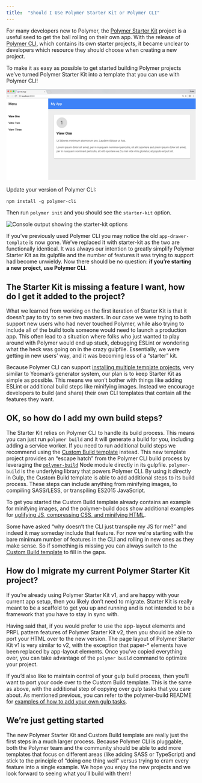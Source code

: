 ```yaml
---
title:  "Should I Use Polymer Starter Kit or Polymer CLI"
---
```


For many developers new to Polymer, the
[Polymer Starter Kit](https://github.com/polymerelements/polymer-starter-kit) 
project is a useful seed to get the ball rolling on their own app. With the 
release of [Polymer CLI](https://www.polymer-project.org/1.0/docs/tools/polymer-cli), 
which contains its own starter projects, it became unclear to developers which 
resource they should choose when creating a new project.

To make it as easy as possible to get started building Polymer projects we’ve 
turned Polymer Starter Kit into a template that you can use with Polymer CLI!

![An example page showing Polymer Starter Kit in the browser](images/starter-kit-preview.jpg)

Update your version of Polymer CLI:

```
npm install -g polymer-cli
```

Then run `polymer init` and you should see the `starter-kit` option.

![Console output showing the starter-kit options](cli-starter-kit.jpg)

If you’ve previously used Polymer CLI you may notice the old 
`app-drawer-template` is now gone. We’ve replaced it with starter-kit as the two 
are functionally identical. It was always our intention to greatly simplify 
Polymer Starter Kit as its gulpfile and the number of features it was trying to 
support had become unwieldy. Now there should be no question: **if you’re 
starting a new project, use Polymer CLI**.

## The Starter Kit is missing a feature I want, how do I get it added to the project?

What we learned from working on the first iteration of Starter Kit is that it 
doesn’t pay to try to serve two masters. In our case we were trying to both 
support new users who had never touched Polymer, while also trying to include 
all of the build tools someone would need to launch a production app. This often 
lead to a situation where folks who just wanted to play around with Polymer 
would end up stuck, debugging ESLint or wondering what the heck was going on in 
the crazy gulpfile. Essentially, we were getting in new users’ way, and it was 
becoming less of a “starter” kit.

Because Polymer CLI can support 
[installing multiple template projects](https://github.com/Polymer/polymer-cli#templates-and-generators), 
very similar to Yeoman’s generator system, our plan is to keep Starter Kit as 
simple as possible. This means we won’t bother with things like adding ESLint or 
additional build steps like minifying images. Instead we encourage developers to 
build (and share) their own CLI templates that contain all the features they want.

## OK, so how do I add my own build steps?

The Starter Kit relies on Polymer CLI to handle its build process. This means 
you can just run `polymer build` and it will generate a build for you, including 
adding a service worker. If you need to run additional build steps we recommend 
using the 
[Custom Build template](https://github.com/PolymerElements/generator-polymer-init-custom-build) 
instead. This new template project provides an “escape hatch” from the Polymer 
CLI build process by leveraging the 
[`polymer-build`](https://github.com/Polymer/polymer-build) Node module directly 
in its gulpfile. `polymer-build` is the underlying library that powers Polymer 
CLI. By using it directly in Gulp, the Custom Build template is able to add 
additional steps to its build process. These steps can include anything from 
minifying images, to compiling SASS/LESS, or transpiling ES2015 JavaScript.

To get you started the Custom Build template already contains an example for 
minifying images, and the polymer-build docs show additional examples for 
[uglifying JS, compressing CSS, and minifying HTML](https://github.com/Polymer/polymer-build#extracting-inlined-cssjs).

Some have asked “why doesn’t the CLI just transpile my JS for me?” and indeed it 
may someday include that feature. For now we’re starting with the bare minimum 
number of features in the CLI and rolling in new ones as they make sense. So if 
something is missing you can always switch to the 
[Custom Build template](https://github.com/PolymerElements/generator-polymer-init-custom-build) 
to fill in the gaps.

## How do I migrate my current Polymer Starter Kit project?

If you’re already using Polymer Starter Kit v1, and are happy with your current 
app setup, then you likely don’t need to migrate. Starter Kit is really meant to 
be a scaffold to get you up and running and is not intended to be a framework 
that you have to stay in sync with.

Having said that, if you would prefer to use the app-layout elements and PRPL 
pattern features of Polymer Starter Kit v2, then you should be able to port your 
HTML over to the new version. The page layout of Polymer Starter Kit v1 is very 
similar to v2, with the exception that paper-* elements have been replaced by 
app-layout elements. Once you’ve copied everything over, you can take advantage 
of the `polymer build` command to optimize your project.

If you’d also like to maintain control of your gulp build process, then you’ll 
want to port your code over to the Custom Build template. This is the same as 
above, with the additional step of copying over gulp tasks that you care about. 
As mentioned previous, you can refer to the polymer-build README for 
[examples of how to add your own gulp tasks](https://github.com/Polymer/polymer-build/pull/19/files#diff-04c6e90faac2675aa89e2176d2eec7d8R117).

## We’re just getting started

The new Polymer Starter Kit and Custom Build template are really just the first 
steps in a much larger process. Because Polymer CLI is pluggable, both the 
Polymer team and the community should be able to add more templates that focus 
on different areas (like adding SASS or TypeScript) and stick to the principle 
of “doing one thing well” versus trying to cram every feature into a single 
example. We hope you enjoy the new projects and we look forward to seeing what 
you’ll build with them!
